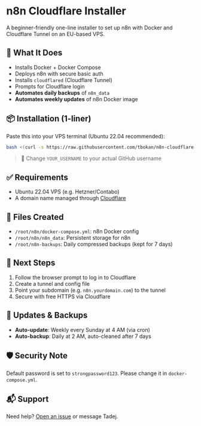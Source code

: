 # n8n Cloudflare Installer

A beginner-friendly one-line installer to set up n8n with Docker and Cloudflare Tunnel on an EU-based VPS.

## 🚀 What It Does
- Installs Docker + Docker Compose
- Deploys n8n with secure basic auth
- Installs `cloudflared` (Cloudflare Tunnel)
- Prompts for Cloudflare login
- **Automates daily backups** of `n8n_data`
- **Automates weekly updates** of n8n Docker image

## 📦 Installation (1-liner)
Paste this into your VPS terminal (Ubuntu 22.04 recommended):

```bash
bash <(curl -s https://raw.githubusercontent.com/tbokan/n8n-cloudflare-installer/main/install.sh)
```

> 🔐 Change `YOUR_USERNAME` to your actual GitHub username

## ✅ Requirements
- Ubuntu 22.04 VPS (e.g. Hetzner/Contabo)
- A domain name managed through [Cloudflare](https://dash.cloudflare.com/)

## 📁 Files Created
- `/root/n8n/docker-compose.yml`: n8n Docker config
- `/root/n8n/n8n_data`: Persistent storage for n8n
- `/root/n8n-backups`: Daily compressed backups (kept for 7 days)

## 🔧 Next Steps
1. Follow the browser prompt to log in to Cloudflare
2. Create a tunnel and config file
3. Point your subdomain (e.g. `n8n.yourdomain.com`) to the tunnel
4. Secure with free HTTPS via Cloudflare

## 🔄 Updates & Backups
- **Auto-update**: Weekly every Sunday at 4 AM (via cron)
- **Auto-backup**: Daily at 2 AM, auto-cleaned after 7 days

## 🛡️ Security Note
Default password is set to `strongpassword123`. Please change it in `docker-compose.yml`.

## 📬 Support
Need help? [Open an issue](https://github.com/tbokan/n8n-cloudflare-installer/issues) or message Tadej.
